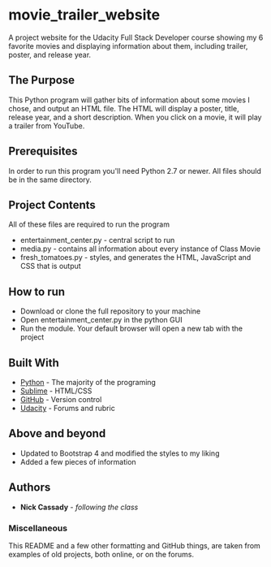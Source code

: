 # movie_trailer_website

A project website for the Udacity Full Stack Developer course showing my 6 favorite movies and displaying information about them, including trailer, poster, and release year.

## The Purpose 

This Python program will gather bits of information about some movies I chose, and output an HTML file. The HTML will display a poster, title, release year, and a short description. When you click on a movie, it will play a trailer from YouTube. 

## Prerequisites

In order to run this program you'll need Python 2.7 or newer. All files should be in the same directory.

## Project Contents

All of these files are required to run the program
* entertainment_center.py - central script to run
* media.py - contains all information about every instance of Class Movie
* fresh_tomatoes.py - styles, and generates the HTML, JavaScript and CSS that is output

## How to run

* Download or clone the full repository to your machine
* Open entertainment_center.py in the python GUI
* Run the module. Your default browser will open a new tab with the project

## Built With

* [Python](https://www.python.org/) - The majority of the programing
* [Sublime](https://www.sublimetext.com/) - HTML/CSS
* [GitHub](https://github.com/) - Version control 
* [Udacity](https://www.udacity.com/) - Forums and rubric

## Above and beyond

* Updated to Bootstrap 4 and modified the styles to my liking
* Added a few pieces of information

## Authors

* **Nick Cassady** - *following the class* 

### Miscellaneous

This README and a few other formatting and GitHub things, are taken from examples of old projects, both online, or on the forums. 
